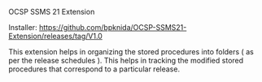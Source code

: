 OCSP SSMS 21 Extension 

Installer: https://github.com/bpknida/OCSP-SSMS21-Extension/releases/tag/V1.0

This extension helps in organizing the stored procedures into folders ( as per the release schedules ). This helps in tracking the modified stored procedures that correspond to a particular release.
